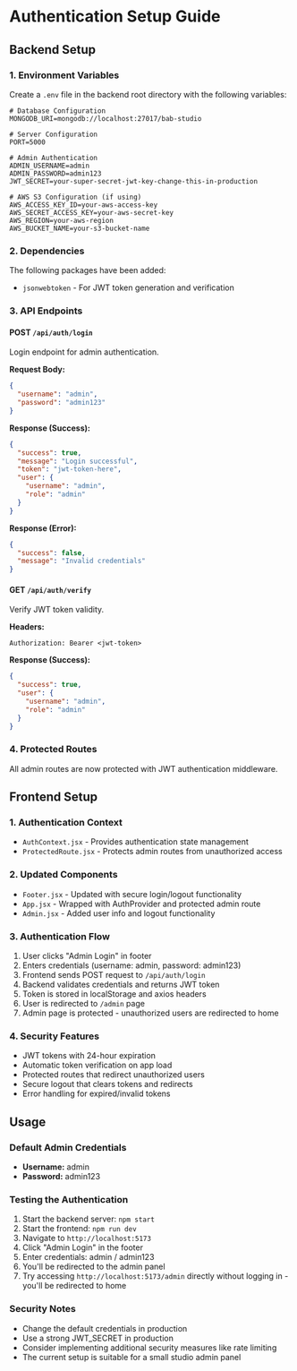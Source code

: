 # Authentication Setup Guide

## Backend Setup

### 1. Environment Variables
Create a `.env` file in the backend root directory with the following variables:

```env
# Database Configuration
MONGODB_URI=mongodb://localhost:27017/bab-studio

# Server Configuration
PORT=5000

# Admin Authentication
ADMIN_USERNAME=admin
ADMIN_PASSWORD=admin123
JWT_SECRET=your-super-secret-jwt-key-change-this-in-production

# AWS S3 Configuration (if using)
AWS_ACCESS_KEY_ID=your-aws-access-key
AWS_SECRET_ACCESS_KEY=your-aws-secret-key
AWS_REGION=your-aws-region
AWS_BUCKET_NAME=your-s3-bucket-name
```

### 2. Dependencies
The following packages have been added:
- `jsonwebtoken` - For JWT token generation and verification

### 3. API Endpoints

#### POST `/api/auth/login`
Login endpoint for admin authentication.

**Request Body:**
```json
{
  "username": "admin",
  "password": "admin123"
}
```

**Response (Success):**
```json
{
  "success": true,
  "message": "Login successful",
  "token": "jwt-token-here",
  "user": {
    "username": "admin",
    "role": "admin"
  }
}
```

**Response (Error):**
```json
{
  "success": false,
  "message": "Invalid credentials"
}
```

#### GET `/api/auth/verify`
Verify JWT token validity.

**Headers:**
```
Authorization: Bearer <jwt-token>
```

**Response (Success):**
```json
{
  "success": true,
  "user": {
    "username": "admin",
    "role": "admin"
  }
}
```

### 4. Protected Routes
All admin routes are now protected with JWT authentication middleware.

## Frontend Setup

### 1. Authentication Context
- `AuthContext.jsx` - Provides authentication state management
- `ProtectedRoute.jsx` - Protects admin routes from unauthorized access

### 2. Updated Components
- `Footer.jsx` - Updated with secure login/logout functionality
- `App.jsx` - Wrapped with AuthProvider and protected admin route
- `Admin.jsx` - Added user info and logout functionality

### 3. Authentication Flow
1. User clicks "Admin Login" in footer
2. Enters credentials (username: admin, password: admin123)
3. Frontend sends POST request to `/api/auth/login`
4. Backend validates credentials and returns JWT token
5. Token is stored in localStorage and axios headers
6. User is redirected to `/admin` page
7. Admin page is protected - unauthorized users are redirected to home

### 4. Security Features
- JWT tokens with 24-hour expiration
- Automatic token verification on app load
- Protected routes that redirect unauthorized users
- Secure logout that clears tokens and redirects
- Error handling for expired/invalid tokens

## Usage

### Default Admin Credentials
- **Username:** admin
- **Password:** admin123

### Testing the Authentication
1. Start the backend server: `npm start`
2. Start the frontend: `npm run dev`
3. Navigate to `http://localhost:5173`
4. Click "Admin Login" in the footer
5. Enter credentials: admin / admin123
6. You'll be redirected to the admin panel
7. Try accessing `http://localhost:5173/admin` directly without logging in - you'll be redirected to home

### Security Notes
- Change the default credentials in production
- Use a strong JWT_SECRET in production
- Consider implementing additional security measures like rate limiting
- The current setup is suitable for a small studio admin panel
